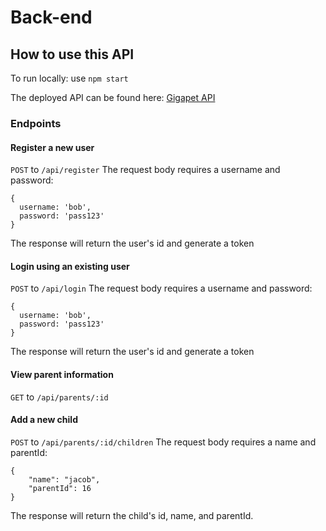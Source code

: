 # Back-end

## How to use this API
To run locally: use `npm start` 

The deployed API can be found here: [Gigapet API](https://gigapets-pt-bw.herokuapp.com/)

### Endpoints


#### Register a new user
`POST` to `/api/register`
The request body requires a username and password: 
```
{
  username: 'bob', 
  password: 'pass123'
}
```
The response will return the user's id and generate a token


#### Login using an existing user
`POST` to `/api/login`
The request body requires a username and password:
```
{
  username: 'bob', 
  password: 'pass123'
}
``` 
The response will return the user's id and generate a token


#### View parent information
`GET` to `/api/parents/:id`


#### Add a new child 
`POST` to `/api/parents/:id/children`
The request body requires a name and parentId:
```
{
    "name": "jacob",
    "parentId": 16
}
```
The response will return the child's id, name, and parentId.